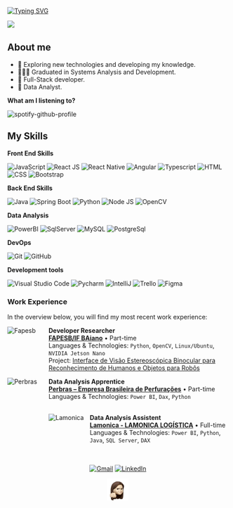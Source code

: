 [![Typing SVG](https://readme-typing-svg.herokuapp.com/?color=c91100f&size=35&center=true&vCenter=true&width=1000&lines=Welcome!!+I+Hope+you+like+it+%3A%29)](https://git.io/typing-svg)

<img src="https://media.tenor.com/8tgG_KyJqqwAAAAi/happy-happy-happy-happy.gif" width="50" /> 

## About me
- 🚀 Exploring new technologies and developing my knowledge.
- 👩🏻‍🎓 Graduated in Systems Analysis and Development.
- 🌱 Full-Stack developer.
- 🧐 Data Analyst.

**What am I listening to?**

![spotify-github-profile](https://spotify-github-profile.kittinanx.com/api/view?uid=6p3x0gaaidm86aiu9fjd18ail&cover_image=true&theme=natemoo-re&show_offline=false&background_color=121212&interchange=false&bar_color=001eff&bar_color_cover=true)

## My Skills

**Front End Skills**

![JavaScript](https://img.shields.io/badge/-JavaScript-333333?style=flat&logo=javascript)
![React JS](https://img.shields.io/badge/-React-333333?style=flat&logo=react)
![React Native](https://img.shields.io/badge/-React%20Native-333333?style=flat&logo=react)
![Angular](https://img.shields.io/badge/-Angular-333333?style=flat&logo=angular)
![Typescript](https://img.shields.io/badge/-Typescript-333333?style=flat&logo=Typescript)
![HTML](https://img.shields.io/badge/-HTML-333333?style=flat&logo=HTML5)
![CSS](https://img.shields.io/badge/-CSS-333333?style=flat&logo=CSS3)
![Bootstrap](https://img.shields.io/badge/-Bootstrap-333333?style=flat&logo=Bootstrap)

**Back End Skills**

![Java](https://img.shields.io/badge/-java-333333?style=flat&logo=Java)
![Spring Boot](https://img.shields.io/badge/-SpringBoot-333333?style=flat&logo=spring)
![Python](https://img.shields.io/badge/-Python-333333?style=flat&logo=python)
![Node JS](https://img.shields.io/badge/-Node%20Js-333333?style=flat&logo=nodedotjs)
![OpenCV](https://img.shields.io/badge/-OpenCV-333333?style=flat&logo=opencv)

**Data Analysis**

![PowerBI](https://img.shields.io/badge/-Power%20BI-333333?style=flat&logo=PowerBI)
![SqlServer](https://img.shields.io/badge/-SQL%20Server-333333?style=flat&logo=sql)
![MySQL](https://img.shields.io/badge/-MySQL-333333?style=flat&logo=mysql)
![PostgreSql](https://img.shields.io/badge/-PostgreSql-333333?style=flat&logo=postgresql)

**DevOps**

![Git](https://img.shields.io/badge/-Git-333333?style=flat&logo=git)
![GitHub](https://img.shields.io/badge/-GitHub-333333?style=flat&logo=github)

**Development tools**

![Visual Studio Code](https://img.shields.io/badge/-Visual%20Studio%20Code-333333?style=flat&logo=visual-studio-code&logoColor=007ACC)
![Pycharm](https://img.shields.io/badge/-Pycharm-333333?style=flat&logo=pycharm)
![IntelliJ](https://img.shields.io/badge/-IntelliJ-333333?style=flat&logo=eclipse-ide&logo=intellijidea)
![Trello](https://img.shields.io/badge/-Trello-333333?style=flat&logo=trello&logoColor=007ACC)
![Figma](https://img.shields.io/badge/-Figma-333333?style=flat&logo=figma&logoColor=007ACC)

### Work Experience

In the overview below, you will find my most recent work experience:

[<img align="left" height="94px" width="94px" alt="Fapesb" src="https://encrypted-tbn0.gstatic.com/images?q=tbn:ANd9GcRC_6eGOTv9AVYdd1YejndwU3rZ6HczltV00Q&s"/>](https://www.google.com/url?sa=t&rct=j&q=&esrc=s&source=web&cd=&cad=rja&uact=8&ved=2ahUKEwiFkIzekcqIAxVWrJUCHUrDE5AQFnoECBgQAQ&url=https%3A%2F%2Fwww.fapesb.ba.gov.br%2F&usg=AOvVaw0wCz5-Y-w0D8FhBrkE_AN5&opi=89978449)

**Developer Researcher** \
[**FAPESB/IF BAiano**](https://www.google.com/url?sa=t&rct=j&q=&esrc=s&source=web&cd=&cad=rja&uact=8&ved=2ahUKEwiFkIzekcqIAxVWrJUCHUrDE5AQFnoECBgQAQ&url=https%3A%2F%2Fwww.fapesb.ba.gov.br%2F&usg=AOvVaw0wCz5-Y-w0D8FhBrkE_AN5&opi=89978449) • Part-time \
Languages & Technologies: `Python`, `OpenCV`, `Linux/Ubuntu`, `NVIDIA Jetson Nano`\
Project: [Interface de Visão Estereoscópica Binocular para Reconhecimento de Humanos e Objetos para Robôs](https://docs.google.com/document/d/12Tl71IPQWlvJHR8sy4wRUQWaGUAqsX01VTP6Cj0_ABg/edit?usp=sharing)
<br/>

[<img align="left" height="94px" width="94px" alt="Perbras" src="https://yt3.googleusercontent.com/ytc/AIdro_laBgmuFgDT8ojJ8ab-1qjqdtHMYMNFk8gl1aN0uyiRSA=s900-c-k-c0x00ffffff-no-rj"/>](https://www.google.com/url?sa=t&rct=j&q=&esrc=s&source=web&cd=&cad=rja&uact=8&ved=2ahUKEwjlncz7k8qIAxWGqpUCHVR_KDgQFnoECBwQAQ&url=https%3A%2F%2Fperbras.com.br%2F&usg=AOvVaw1YYaUQ9k4Hn4GNX4c0PbaX&opi=89978449)

**Data Analysis Apprentice** \
[**Perbras – Empresa Brasileira de Perfurações**](https://www.google.com/url?sa=t&rct=j&q=&esrc=s&source=web&cd=&cad=rja&uact=8&ved=2ahUKEwjlncz7k8qIAxWGqpUCHVR_KDgQFnoECBwQAQ&url=https%3A%2F%2Fperbras.com.br%2F&usg=AOvVaw1YYaUQ9k4Hn4GNX4c0PbaX&opi=89978449) • Part-time \
Languages & Technologies: `Power BI`, `Dax`, `Python`\
<br/>

[<img align="left" height="94px" width="94px" alt="Lamonica" src="https://grupolamonica.com.br/wp-content/uploads/2021/07/cropped-cropped-LOGO-LAMONICA-TRANSP-300x300.png"/>](https://grupolamonica.com.br/)

**Data Analysis Assistent** \
[**Lamonica - LAMONICA LOGÍSTICA**](https://grupolamonica.com.br/) • Full-time \
Languages & Technologies: `Power BI`, `Python`, `Java`, `SQL Server`, `DAX` \
<br/>
<br/>

<p align="left">
  <p align="center">
	<a href="mailto:by.cmlla0107@gmail.com"><img img src="https://img.shields.io/badge/gmail-%23EA4335.svg?style=plastic&logo=gmail&logoColor=white" alt="Gmail"/></a>
	<a href="https://www.linkedin.com/in/camila-de-aguiar-ti1808/"><img src="https://img.shields.io/badge/linkedin-%230A66C2.svg?style=plastic&logo=linkedin&logoColor=white" alt="LinkedIn"/></a>
</p>

  <div align="center">
<img src="https://github.com/bycmlla/bycmlla/blob/main/assets/eu.gif" width="50" /> 
    
</div>

